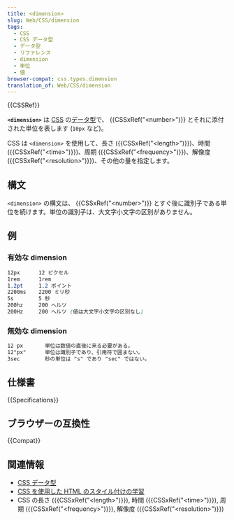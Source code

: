 ```yaml
---
title: <dimension>
slug: Web/CSS/dimension
tags:
  - CSS
  - CSS データ型
  - データ型
  - リファレンス
  - dimension
  - 単位
  - 値
browser-compat: css.types.dimension
translation_of: Web/CSS/dimension
---
```

{{CSSRef}}

**`<dimension>`** は [CSS](/ja/docs/Web/CSS) の[データ型](/ja/docs/Web/CSS/CSS_Types)で、 {{CSSxRef("&lt;number&gt;")}} とそれに添付された単位を表します (`10px` など)。

CSS は `<dimension>` を使用して、長さ ({{CSSxRef("&lt;length&gt;")}})、時間 ({{CSSxRef("&lt;time&gt;")}})、周期 ({{CSSxRef("&lt;frequency&gt;")}})、解像度 ({{CSSxRef("&lt;resolution&gt;")}})、その他の量を指定します。

## 構文

`<dimension>` の構文は、 {{CSSxRef("&lt;number&gt;")}} とすぐ後に識別子である単位を続けます。単位の識別子は、大文字小文字の区別がありません。

## 例

### 有効な dimension

```css example-good
12px      12 ピクセル
1rem      1rem
1.2pt     1.2 ポイント
2200ms    2200 ミリ秒
5s        5 秒
200hz     200 ヘルツ
200Hz     200 ヘルツ (値は大文字小文字の区別なし)
```

### 無効な dimension

```css example-bad
12 px       単位は数値の直後に来る必要がある。
12"px"      単位は識別子であり、引用符で囲まない。
3sec        秒の単位は "s" であり "sec" ではない。
```

## 仕様書

{{Specifications}}

## ブラウザーの互換性

{{Compat}}

## 関連情報

- [CSS データ型](/ja/docs/Web/CSS/CSS_Types)
- [CSS を使用した HTML のスタイル付けの学習](/ja/docs/Learn/CSS)
- CSS の長さ ({{CSSxRef("&lt;length&gt;")}}), 時間 ({{CSSxRef("&lt;time&gt;")}}), 周期 ({{CSSxRef("&lt;frequency&gt;")}}), 解像度 ({{CSSxRef("&lt;resolution&gt;")}})
